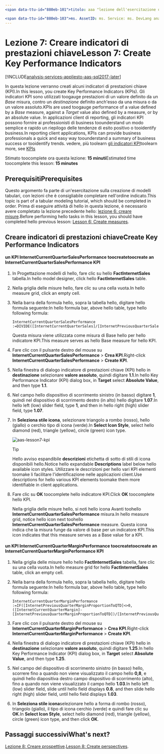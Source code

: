 ```yaml
---
<span data-ttu-id="880eb-101">titolo: aaa "lezione dell'esercitazione di Azure Analysis Services 7: creare indicatori di prestazioni chiave | Descrizione di "Microsoft Docs: viene descritto come indicatori di prestazioni chiave toocreate in hello progetto tutorial Azure Analysis Services.</span><span class="sxs-lookup"><span data-stu-id="880eb-101">title: aaa"Azure Analysis Services tutorial lesson 7: Create Key Performance Indicators | Microsoft Docs" description: Describes how toocreate Key Performance Indicators in hello Azure Analysis Services tutorial project.</span></span> <span data-ttu-id="880eb-102">servizi: documentationcenter di analysis services: ' autore: manager minewiskan: erikre editor: ' tag: '</span><span class="sxs-lookup"><span data-stu-id="880eb-102">services: analysis-services documentationcenter: '' author: minewiskan manager: erikre editor: '' tags: ''</span></span>

<span data-ttu-id="880eb-103">ms. AssetID: ms. Service: ms. DevLang analysis services: ms. topic NA: ms. tgt_pltfrm get-started-article: Workload NA: ms. date na: author 26/05/2017: owend</span><span class="sxs-lookup"><span data-stu-id="880eb-103">ms.assetid: ms.service: analysis-services ms.devlang: NA ms.topic: get-started-article ms.tgt_pltfrm: NA ms.workload: na ms.date: 05/26/2017 ms.author: owend</span></span>
---
```

# <a name="lesson-7-create-key-performance-indicators"></a><span data-ttu-id="880eb-104">Lezione 7: Creare indicatori di prestazioni chiave</span><span class="sxs-lookup"><span data-stu-id="880eb-104">Lesson 7: Create Key Performance Indicators</span></span>

[!INCLUDE[analysis-services-appliesto-aas-sql2017-later](../../../includes/analysis-services-appliesto-aas-sql2017-later.md)]

<span data-ttu-id="880eb-105">In questa lezione verranno creati alcuni indicatori di prestazioni chiave (KPI).</span><span class="sxs-lookup"><span data-stu-id="880eb-105">In this lesson, you create Key Performance Indicators (KPIs).</span></span> <span data-ttu-id="880eb-106">Gli indicatori KPI sono utilizzati toogauge prestazioni di un valore definito da un *Base* misura, contro un *destinazione* definito anch'esso da una misura o da un valore assoluto.</span><span class="sxs-lookup"><span data-stu-id="880eb-106">KPIs are used toogauge performance of a value defined by a *Base* measure, against a *Target* value also defined by a measure, or by an absolute value.</span></span> <span data-ttu-id="880eb-107">In applicazioni client di reporting, gli indicatori KPI possono fornire ai professionisti di business toounderstand un modo semplice e rapido un riepilogo delle tendenze di esito positivo o tooidentify business.</span><span class="sxs-lookup"><span data-stu-id="880eb-107">In reporting client applications, KPIs can provide business professionals a quick and easy way toounderstand a summary of business success or tooidentify trends.</span></span> <span data-ttu-id="880eb-108">vedere, più toolearn [gli indicatori KPI](https://docs.microsoft.com/sql/analysis-services/tabular-models/kpis-ssas-tabular)</span><span class="sxs-lookup"><span data-stu-id="880eb-108">toolearn more, see [KPIs](https://docs.microsoft.com/sql/analysis-services/tabular-models/kpis-ssas-tabular)</span></span>
  
<span data-ttu-id="880eb-109">Stimato toocomplete ora questa lezione: **15 minuti**</span><span class="sxs-lookup"><span data-stu-id="880eb-109">Estimated time toocomplete this lesson: **15 minutes**</span></span>  
  
## <a name="prerequisites"></a><span data-ttu-id="880eb-110">Prerequisiti</span><span class="sxs-lookup"><span data-stu-id="880eb-110">Prerequisites</span></span>  
<span data-ttu-id="880eb-111">Questo argomento fa parte di un'esercitazione sulla creazione di modelli tabulari, con lezioni che è consigliabile completare nell'ordine indicato.</span><span class="sxs-lookup"><span data-stu-id="880eb-111">This topic is part of a tabular modeling tutorial, which should be completed in order.</span></span> <span data-ttu-id="880eb-112">Prima di eseguire attività di hello in questa lezione, è necessario avere completato la lezione precedente hello: [lezione 6: creare misure](../tutorials/aas-lesson-6-create-measures.md).</span><span class="sxs-lookup"><span data-stu-id="880eb-112">Before performing hello tasks in this lesson, you should have completed hello previous lesson: [Lesson 6: Create measures](../tutorials/aas-lesson-6-create-measures.md).</span></span>   
  
## <a name="create-key-performance-indicators"></a><span data-ttu-id="880eb-113">Creare indicatori di prestazioni chiave</span><span class="sxs-lookup"><span data-stu-id="880eb-113">Create Key Performance Indicators</span></span>  
  
#### <a name="toocreate-an-internetcurrentquartersalesperformance-kpi"></a><span data-ttu-id="880eb-114">un KPI InternetCurrentQuarterSalesPerformance toocreate</span><span class="sxs-lookup"><span data-stu-id="880eb-114">toocreate an InternetCurrentQuarterSalesPerformance KPI</span></span>  
  
1.  <span data-ttu-id="880eb-115">In Progettazione modelli di hello, fare clic su hello **FactInternetSales** tabella.</span><span class="sxs-lookup"><span data-stu-id="880eb-115">In hello model designer, click hello **FactInternetSales** table.</span></span>  
  
2.  <span data-ttu-id="880eb-116">Nella griglia delle misure hello, fare clic su una cella vuota.</span><span class="sxs-lookup"><span data-stu-id="880eb-116">In hello measure grid, click an empty cell.</span></span>  
  
3.  <span data-ttu-id="880eb-117">Nella barra della formula hello, sopra la tabella hello, digitare hello formula seguente:</span><span class="sxs-lookup"><span data-stu-id="880eb-117">In hello formula bar, above hello table, type hello following formula:</span></span> 
 
    ```  
    InternetCurrentQuarterSalesPerformance :=DIVIDE([InternetCurrentQuarterSales]/[InternetPreviousQuarterSalesProportionToQTD],BLANK())  
    ```

    <span data-ttu-id="880eb-118">Questa misura viene utilizzata come misura di Base hello per hello indicatore KPI.</span><span class="sxs-lookup"><span data-stu-id="880eb-118">This measure serves as hello Base measure for hello KPI.</span></span>  
  
4.  <span data-ttu-id="880eb-119">Fare clic con il pulsante destro del mouse su **InternetCurrentQuarterSalesPerformance** > **Crea KPI**.</span><span class="sxs-lookup"><span data-stu-id="880eb-119">Right-click **InternetCurrentQuarterSalesPerformance** > **Create KPI**.</span></span>   
  
5.  <span data-ttu-id="880eb-120">Nella finestra di dialogo indicatore di prestazioni chiave (KPI) hello in **destinazione** selezionare **valore assoluto**, quindi digitare **1.1**.</span><span class="sxs-lookup"><span data-stu-id="880eb-120">In hello Key Performance Indicator (KPI) dialog box, in **Target** select **Absolute Value**, and then type **1.1**.</span></span>  
  
7.  <span data-ttu-id="880eb-121">Nel campo hello dispositivo di scorrimento sinistro (in basso) digitare **1**, quindi nel dispositivo di scorrimento destro (in alto) hello digitare **1.07**.</span><span class="sxs-lookup"><span data-stu-id="880eb-121">In hello left (low) slider field, type **1**, and then in hello right (high) slider field, type **1.07**.</span></span>  
  
8.  <span data-ttu-id="880eb-122">In **Seleziona stile icona**, selezionare triangolo a rombo (rosso), hello (giallo) o cerchio tipo di icona (verde).</span><span class="sxs-lookup"><span data-stu-id="880eb-122">In **Select Icon Style**, select hello diamond (red), triangle (yellow), circle (green) icon type.</span></span>
  
    ![aas-lesson7-kpi](../tutorials/media/aas-lesson7-kpi.png)
    
    > [!TIP]  
    > <span data-ttu-id="880eb-124">Hello avviso espandibile **descrizioni** etichetta di sotto di stili di icona disponibili hello.</span><span class="sxs-lookup"><span data-stu-id="880eb-124">Notice hello expandable **Descriptions** label below hello available icon styles.</span></span> <span data-ttu-id="880eb-125">Utilizzare le descrizioni per hello vari KPI elementi toomake li facilitare l'identificazione nelle applicazioni client.</span><span class="sxs-lookup"><span data-stu-id="880eb-125">Use descriptions for hello various KPI elements toomake them more identifiable in client applications.</span></span>  
  
9. <span data-ttu-id="880eb-126">Fare clic su **OK** toocomplete hello indicatore KPI.</span><span class="sxs-lookup"><span data-stu-id="880eb-126">Click **OK** toocomplete hello KPI.</span></span>  
  
    <span data-ttu-id="880eb-127">Nella griglia delle misure hello, si noti hello icona Avanti toohello **InternetCurrentQuarterSalesPerformance** misura.</span><span class="sxs-lookup"><span data-stu-id="880eb-127">In hello measure grid, notice hello icon next toohello **InternetCurrentQuarterSalesPerformance** measure.</span></span> <span data-ttu-id="880eb-128">Questa icona indica che la misura funge da valore di base per un indicatore KPI.</span><span class="sxs-lookup"><span data-stu-id="880eb-128">This icon indicates that this measure serves as a Base value for a KPI.</span></span>  
  
#### <a name="toocreate-an-internetcurrentquartermarginperformance-kpi"></a><span data-ttu-id="880eb-129">un KPI InternetCurrentQuarterMarginPerformance toocreate</span><span class="sxs-lookup"><span data-stu-id="880eb-129">toocreate an InternetCurrentQuarterMarginPerformance KPI</span></span>  
  
1.  <span data-ttu-id="880eb-130">Nella griglia delle misure hello hello **FactInternetSales** tabella, fare clic su una cella vuota.</span><span class="sxs-lookup"><span data-stu-id="880eb-130">In hello measure grid for hello **FactInternetSales** table, click an empty cell.</span></span>  
  
2.  <span data-ttu-id="880eb-131">Nella barra della formula hello, sopra la tabella hello, digitare hello formula seguente:</span><span class="sxs-lookup"><span data-stu-id="880eb-131">In hello formula bar, above hello table, type hello following formula:</span></span>  

    ```
    InternetCurrentQuarterMarginPerformance :=IF([InternetPreviousQuarterMarginProportionToQTD]<>0,([InternetCurrentQuarterMargin]-[InternetPreviousQuarterMarginProportionToQTD])/[InternetPreviousQuarterMarginProportionToQTD],BLANK())  
    ```
 
3.  <span data-ttu-id="880eb-132">Fare clic con il pulsante destro del mouse su **InternetCurrentQuarterMarginPerformance** > **Crea KPI**.</span><span class="sxs-lookup"><span data-stu-id="880eb-132">Right-click **InternetCurrentQuarterMarginPerformance** > **Create KPI**.</span></span>  
  
4.  <span data-ttu-id="880eb-133">Nella finestra di dialogo indicatore di prestazioni chiave (KPI) hello in **destinazione** selezionare **valore assoluto**, quindi digitare **1.25**.</span><span class="sxs-lookup"><span data-stu-id="880eb-133">In hello Key Performance Indicator (KPI) dialog box, in **Target** select **Absolute Value**, and then type **1.25**.</span></span>   
  
5.  <span data-ttu-id="880eb-134">Nel campo del dispositivo di scorrimento sinistro (in basso) hello, scorrere fino a quando non viene visualizzato il campo hello **0,8**, e quindi hello diapositiva destro campo dispositivo di scorrimento (alto), fino a quando non viene visualizzato il campo hello **1.03**.</span><span class="sxs-lookup"><span data-stu-id="880eb-134">In hello left (low) slider field, slide until hello field displays **0.8**, and then slide hello right (high) slider field, until hello field displays **1.03**.</span></span>  
  
6.  <span data-ttu-id="880eb-135">In **Seleziona stile icona**selezionare hello a forma di rombo (rosso), triangolo (giallo), il tipo di icona cerchio (verde) e quindi fare clic su **OK**.</span><span class="sxs-lookup"><span data-stu-id="880eb-135">In **Select Icon Style**, select hello diamond (red), triangle (yellow), circle (green) icon type, and then click **OK**.</span></span>  
  
## <a name="whats-next"></a><span data-ttu-id="880eb-136">Passaggi successivi</span><span class="sxs-lookup"><span data-stu-id="880eb-136">What's next?</span></span>
<span data-ttu-id="880eb-137">[Lezione 8: Creare prospettive](../tutorials/aas-lesson-8-create-perspectives.md).</span><span class="sxs-lookup"><span data-stu-id="880eb-137">[Lesson 8: Create perspectives](../tutorials/aas-lesson-8-create-perspectives.md).</span></span>
  
  
